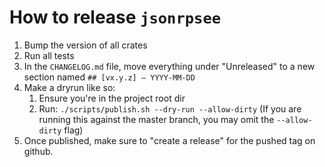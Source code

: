 # How to release `jsonrpsee`

1. Bump the version of all crates
1. Run all tests
1. In the `CHANGELOG.md` file, move everything under "Unreleased" to a new section named `## [vx.y.z] – YYYY-MM-DD`
1. Make a dryrun like so:
	1. Ensure you're in the project root dir
	1. Run: `./scripts/publish.sh --dry-run --allow-dirty` (If you are running this against the master branch, you may omit the `--allow-dirty` flag)
1. Once published, make sure to "create a release" for the pushed tag on github. 

